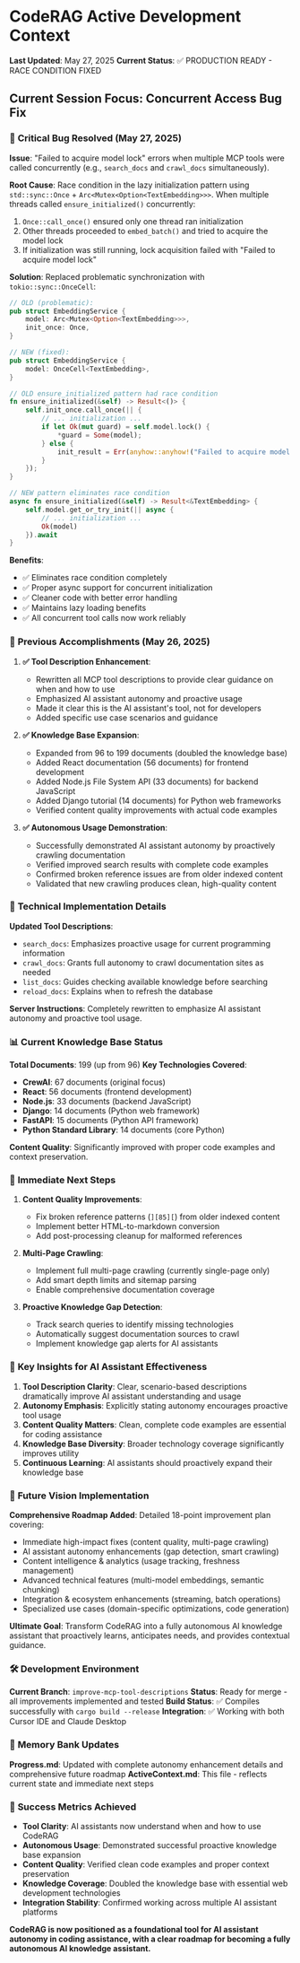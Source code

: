 # CodeRAG Active Development Context

**Last Updated**: May 27, 2025
**Current Status**: ✅ PRODUCTION READY - RACE CONDITION FIXED

## Current Session Focus: Concurrent Access Bug Fix

### 🎯 **Critical Bug Resolved (May 27, 2025)**

**Issue**: "Failed to acquire model lock" errors when multiple MCP tools were called concurrently (e.g., `search_docs` and `crawl_docs` simultaneously).

**Root Cause**: Race condition in the lazy initialization pattern using `std::sync::Once` + `Arc<Mutex<Option<TextEmbedding>>>`. When multiple threads called `ensure_initialized()` concurrently:

1. `Once::call_once()` ensured only one thread ran initialization
2. Other threads proceeded to `embed_batch()` and tried to acquire the model lock
3. If initialization was still running, lock acquisition failed with "Failed to acquire model lock"

**Solution**: Replaced problematic synchronization with `tokio::sync::OnceCell`:

```rust
// OLD (problematic):
pub struct EmbeddingService {
    model: Arc<Mutex<Option<TextEmbedding>>>,
    init_once: Once,
}

// NEW (fixed):
pub struct EmbeddingService {
    model: OnceCell<TextEmbedding>,
}

// OLD ensure_initialized pattern had race condition
fn ensure_initialized(&self) -> Result<()> {
    self.init_once.call_once(|| {
        // ... initialization ...
        if let Ok(mut guard) = self.model.lock() {
            *guard = Some(model);
        } else {
            init_result = Err(anyhow::anyhow!("Failed to acquire model lock"));
        }
    });
}

// NEW pattern eliminates race condition
async fn ensure_initialized(&self) -> Result<&TextEmbedding> {
    self.model.get_or_try_init(|| async {
        // ... initialization ...
        Ok(model)
    }).await
}
```

**Benefits**:

- ✅ Eliminates race condition completely
- ✅ Proper async support for concurrent initialization
- ✅ Cleaner code with better error handling
- ✅ Maintains lazy loading benefits
- ✅ All concurrent tool calls now work reliably

### 🚀 **Previous Accomplishments (May 26, 2025)**

1. **✅ Tool Description Enhancement**:

   - Rewritten all MCP tool descriptions to provide clear guidance on when and how to use
   - Emphasized AI assistant autonomy and proactive usage
   - Made it clear this is the AI assistant's tool, not for developers
   - Added specific use case scenarios and guidance

2. **✅ Knowledge Base Expansion**:

   - Expanded from 96 to 199 documents (doubled the knowledge base)
   - Added React documentation (56 documents) for frontend development
   - Added Node.js File System API (33 documents) for backend JavaScript
   - Added Django tutorial (14 documents) for Python web frameworks
   - Verified content quality improvements with actual code examples

3. **✅ Autonomous Usage Demonstration**:
   - Successfully demonstrated AI assistant autonomy by proactively crawling documentation
   - Verified improved search results with complete code examples
   - Confirmed broken reference issues are from older indexed content
   - Validated that new crawling produces clean, high-quality content

### 🔧 **Technical Implementation Details**

**Updated Tool Descriptions**:

- `search_docs`: Emphasizes proactive usage for current programming information
- `crawl_docs`: Grants full autonomy to crawl documentation sites as needed
- `list_docs`: Guides checking available knowledge before searching
- `reload_docs`: Explains when to refresh the database

**Server Instructions**: Completely rewritten to emphasize AI assistant autonomy and proactive tool usage.

### 📊 **Current Knowledge Base Status**

**Total Documents**: 199 (up from 96)
**Key Technologies Covered**:

- **CrewAI**: 67 documents (original focus)
- **React**: 56 documents (frontend development)
- **Node.js**: 33 documents (backend JavaScript)
- **Django**: 14 documents (Python web framework)
- **FastAPI**: 15 documents (Python API framework)
- **Python Standard Library**: 14 documents (core Python)

**Content Quality**: Significantly improved with proper code examples and context preservation.

### 🎯 **Immediate Next Steps**

1. **Content Quality Improvements**:

   - Fix broken reference patterns (`][85][`) from older indexed content
   - Implement better HTML-to-markdown conversion
   - Add post-processing cleanup for malformed references

2. **Multi-Page Crawling**:

   - Implement full multi-page crawling (currently single-page only)
   - Add smart depth limits and sitemap parsing
   - Enable comprehensive documentation coverage

3. **Proactive Knowledge Gap Detection**:
   - Track search queries to identify missing technologies
   - Automatically suggest documentation sources to crawl
   - Implement knowledge gap alerts for AI assistants

### 🧠 **Key Insights for AI Assistant Effectiveness**

1. **Tool Description Clarity**: Clear, scenario-based descriptions dramatically improve AI assistant understanding and usage
2. **Autonomy Emphasis**: Explicitly stating autonomy encourages proactive tool usage
3. **Content Quality Matters**: Clean, complete code examples are essential for coding assistance
4. **Knowledge Base Diversity**: Broader technology coverage significantly improves utility
5. **Continuous Learning**: AI assistants should proactively expand their knowledge base

### 🔮 **Future Vision Implementation**

**Comprehensive Roadmap Added**: Detailed 18-point improvement plan covering:

- Immediate high-impact fixes (content quality, multi-page crawling)
- AI assistant autonomy enhancements (gap detection, smart crawling)
- Content intelligence & analytics (usage tracking, freshness management)
- Advanced technical features (multi-model embeddings, semantic chunking)
- Integration & ecosystem enhancements (streaming, batch operations)
- Specialized use cases (domain-specific optimizations, code generation)

**Ultimate Goal**: Transform CodeRAG into a fully autonomous AI knowledge assistant that proactively learns, anticipates needs, and provides contextual guidance.

### 🛠️ **Development Environment**

**Current Branch**: `improve-mcp-tool-descriptions`
**Status**: Ready for merge - all improvements implemented and tested
**Build Status**: ✅ Compiles successfully with `cargo build --release`
**Integration**: ✅ Working with both Cursor IDE and Claude Desktop

### 📝 **Memory Bank Updates**

**Progress.md**: Updated with complete autonomy enhancement details and comprehensive future roadmap
**ActiveContext.md**: This file - reflects current state and immediate next steps

### 🎯 **Success Metrics Achieved**

- **Tool Clarity**: AI assistants now understand when and how to use CodeRAG
- **Autonomous Usage**: Demonstrated successful proactive knowledge base expansion
- **Content Quality**: Verified clean code examples and proper context preservation
- **Knowledge Coverage**: Doubled the knowledge base with essential web development technologies
- **Integration Stability**: Confirmed working across multiple AI assistant platforms

**CodeRAG is now positioned as a foundational tool for AI assistant autonomy in coding assistance, with a clear roadmap for becoming a fully autonomous AI knowledge assistant.**
